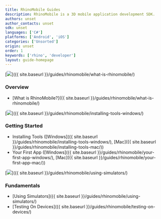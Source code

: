 ```yaml
---
title: RhinoMobile Guides
description: RhinoMobile is a 3D mobile application development SDK.
authors: unset
author_contacts: unset
sdk: unset
languages: ['C#']
platforms: ['Android', 'iOS']
categories: ['Unsorted']
origin: unset
order: 1
keywords: ['rhino', 'developer']
layout: guide-homepage
---
```


<!--the .snagit project for this image can be found next to the image -->
[<img src="{{ site.baseurl }}/images/rhinomobile-guides-col1.png">]({{ site.baseurl }}/guides/rhinomobile/what-is-rhinomobile/)

### Overview

- [What is RhinoMobile?]({{ site.baseurl }}/guides/rhinomobile/what-is-rhinomobile/)

<!--column-->

<!--the .snagit project for this image can be found next to the image -->
[<img src="{{ site.baseurl }}/images/rhinomobile-guides-col2.png">]({{ site.baseurl }}/guides/rhinomobile/installing-tools-windows/)

### Getting Started

- Installing Tools ([Windows]({{ site.baseurl }}/guides/rhinomobile/installing-tools-windows/), [Mac]({{ site.baseurl }}/guides/rhinomobile/installing-tools-mac/))
- Your First App ([Windows]({{ site.baseurl }}/guides/rhinomobile/your-first-app-windows/), [Mac]({{ site.baseurl }}/guides/rhinomobile/your-first-app-mac/))

<!--column-->

<!--the .snagit project for this image can be found next to the image -->
[<img src="{{ site.baseurl }}/images/rhinomobile-guides-col3.png">]({{ site.baseurl }}/guides/rhinomobile/using-simulators/)

### Fundamentals

- [Using Simulators]({{ site.baseurl }}/guides/rhinomobile/using-simulators/)
- [Testing On Devices]({{ site.baseurl }}/guides/rhinomobile/testing-on-devices/)
